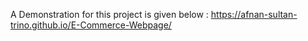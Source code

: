 A Demonstration for this project is given below :
https://afnan-sultan-trino.github.io/E-Commerce-Webpage/
